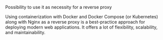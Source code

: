 
Possibility to use it as necessity for a reverse proxy

Using containerization with Docker and Docker Compose (or Kubernetes) along with Nginx as a reverse proxy is a best-practice approach for deploying modern web applications. It offers a lot of flexibility, scalability, and maintainability.